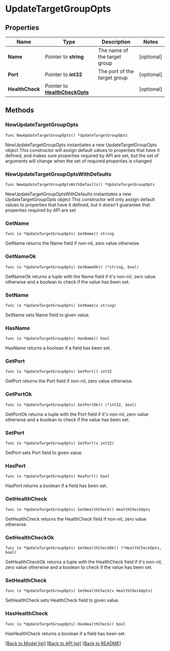 # UpdateTargetGroupOpts

## Properties

Name | Type | Description | Notes
------------ | ------------- | ------------- | -------------
**Name** | Pointer to **string** | The name of the target group | [optional] 
**Port** | Pointer to **int32** | The port of the target group | [optional] 
**HealthCheck** | Pointer to [**HealthCheckOpts**](HealthCheckOpts.md) |  | [optional] 

## Methods

### NewUpdateTargetGroupOpts

`func NewUpdateTargetGroupOpts() *UpdateTargetGroupOpts`

NewUpdateTargetGroupOpts instantiates a new UpdateTargetGroupOpts object
This constructor will assign default values to properties that have it defined,
and makes sure properties required by API are set, but the set of arguments
will change when the set of required properties is changed

### NewUpdateTargetGroupOptsWithDefaults

`func NewUpdateTargetGroupOptsWithDefaults() *UpdateTargetGroupOpts`

NewUpdateTargetGroupOptsWithDefaults instantiates a new UpdateTargetGroupOpts object
This constructor will only assign default values to properties that have it defined,
but it doesn't guarantee that properties required by API are set

### GetName

`func (o *UpdateTargetGroupOpts) GetName() string`

GetName returns the Name field if non-nil, zero value otherwise.

### GetNameOk

`func (o *UpdateTargetGroupOpts) GetNameOk() (*string, bool)`

GetNameOk returns a tuple with the Name field if it's non-nil, zero value otherwise
and a boolean to check if the value has been set.

### SetName

`func (o *UpdateTargetGroupOpts) SetName(v string)`

SetName sets Name field to given value.

### HasName

`func (o *UpdateTargetGroupOpts) HasName() bool`

HasName returns a boolean if a field has been set.

### GetPort

`func (o *UpdateTargetGroupOpts) GetPort() int32`

GetPort returns the Port field if non-nil, zero value otherwise.

### GetPortOk

`func (o *UpdateTargetGroupOpts) GetPortOk() (*int32, bool)`

GetPortOk returns a tuple with the Port field if it's non-nil, zero value otherwise
and a boolean to check if the value has been set.

### SetPort

`func (o *UpdateTargetGroupOpts) SetPort(v int32)`

SetPort sets Port field to given value.

### HasPort

`func (o *UpdateTargetGroupOpts) HasPort() bool`

HasPort returns a boolean if a field has been set.

### GetHealthCheck

`func (o *UpdateTargetGroupOpts) GetHealthCheck() HealthCheckOpts`

GetHealthCheck returns the HealthCheck field if non-nil, zero value otherwise.

### GetHealthCheckOk

`func (o *UpdateTargetGroupOpts) GetHealthCheckOk() (*HealthCheckOpts, bool)`

GetHealthCheckOk returns a tuple with the HealthCheck field if it's non-nil, zero value otherwise
and a boolean to check if the value has been set.

### SetHealthCheck

`func (o *UpdateTargetGroupOpts) SetHealthCheck(v HealthCheckOpts)`

SetHealthCheck sets HealthCheck field to given value.

### HasHealthCheck

`func (o *UpdateTargetGroupOpts) HasHealthCheck() bool`

HasHealthCheck returns a boolean if a field has been set.


[[Back to Model list]](../README.md#documentation-for-models) [[Back to API list]](../README.md#documentation-for-api-endpoints) [[Back to README]](../README.md)



